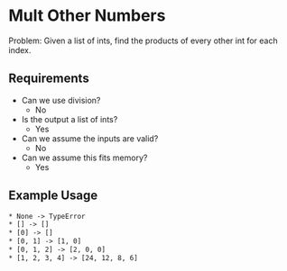 # Mult Other Numbers

Problem: Given a list of ints, find the products of every other int for each index.

## Requirements

- Can we use division?
  - No
- Is the output a list of ints?
  - Yes
- Can we assume the inputs are valid?
  - No
- Can we assume this fits memory?
  - Yes

## Example Usage

```txt
* None -> TypeError
* [] -> []
* [0] -> []
* [0, 1] -> [1, 0]
* [0, 1, 2] -> [2, 0, 0]
* [1, 2, 3, 4] -> [24, 12, 8, 6]
```
